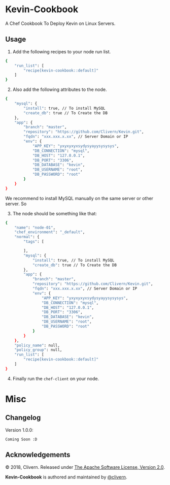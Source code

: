 Kevin-Cookbook
==============

A Chef Cookbook To Deploy Kevin on Linux Servers.


Usage
-----

1. Add the following recipes to your node run list.

```bash
{
    "run_list": [
        "recipe[kevin-cookbook::default]"
    ]
}
```

2. Also add the following attributes to the node.

```bash
{
    "mysql": {
        "install": true, // To install MySQL
        "create_db": true // To Create the DB
    },
    "app": {
        "branch": "master",
        "repository": "https://github.com/Clivern/Kevin.git",
        "fqdn": "xxx.xxx.x.xx", // Server Domain or IP
        "env": {
            "APP_KEY": "yxyxyxyxsydysyayysysysys",
            "DB_CONNECTION": "mysql",
            "DB_HOST": "127.0.0.1",
            "DB_PORT": "3306",
            "DB_DATABASE": "kevin",
            "DB_USERNAME": "root",
            "DB_PASSWORD": "root"
        }
    }
}
```

We recommend to install MySQL manually on the same server or other server. So

3. The node should be something like that:

```bash
{
    "name": "node-01",
    "chef_environment": "_default",
    "normal": {
        "tags": [

        ],
        "mysql": {
            "install": true, // To install MySQL
            "create_db": true // To Create the DB
        },
        "app": {
            "branch": "master",
            "repository": "https://github.com/Clivern/Kevin.git",
            "fqdn": "xxx.xxx.x.xx", // Server Domain or IP
            "env": {
                "APP_KEY": "yxyxyxyxsydysyayysysysys",
                "DB_CONNECTION": "mysql",
                "DB_HOST": "127.0.0.1",
                "DB_PORT": "3306",
                "DB_DATABASE": "kevin",
                "DB_USERNAME": "root",
                "DB_PASSWORD": "root"
            }
        }
    },
    "policy_name": null,
    "policy_group": null,
    "run_list": [
        "recipe[kevin-cookbook::default]"
    ]
}
```

4. Finally run the `chef-client` on your node.


Misc
====

Changelog
---------
Version 1.0.0:
```
Coming Soon :D
```

Acknowledgements
----------------

© 2018, Clivern. Released under [The Apache Software License, Version 2.0](http://www.apache.org/licenses/LICENSE-2.0.txt).

**Kevin-Cookbook** is authored and maintained by [@clivern](http://github.com/clivern).

